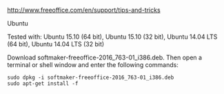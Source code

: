 
http://www.freeoffice.com/en/support/tips-and-tricks

Ubuntu

Tested with: Ubuntu 15.10 (64 bit), Ubuntu 15.10 (32 bit), Ubuntu 14.04 LTS (64 bit), Ubuntu 14.04 LTS (32 bit)

Download softmaker-freeoffice-2016_763-01_i386.deb. Then open a terminal or shell window and enter the following commands:

```
sudo dpkg -i softmaker-freeoffice-2016_763-01_i386.deb
sudo apt-get install -f
```
